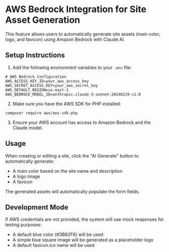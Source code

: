 # AWS Bedrock Integration for Site Asset Generation

This feature allows users to automatically generate site assets (main color, logo, and favicon) using Amazon Bedrock with Claude AI.

## Setup Instructions

1. Add the following environment variables to your `.env` file:

```
# AWS Bedrock Configuration
AWS_ACCESS_KEY_ID=your_aws_access_key
AWS_SECRET_ACCESS_KEY=your_aws_secret_key
AWS_DEFAULT_REGION=us-east-1
AWS_BEDROCK_MODEL_ID=anthropic.claude-3-sonnet-20240229-v1:0
```

2. Make sure you have the AWS SDK for PHP installed:

```
composer require aws/aws-sdk-php
```

3. Ensure your AWS account has access to Amazon Bedrock and the Claude model.

## Usage

When creating or editing a site, click the "AI Generate" button to automatically generate:
- A main color based on the site name and description
- A logo image
- A favicon

The generated assets will automatically populate the form fields.

## Development Mode

If AWS credentials are not provided, the system will use mock responses for testing purposes:
- A default blue color (#3B82F6) will be used
- A simple blue square image will be generated as a placeholder logo
- A default favicon.ico name will be used
